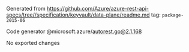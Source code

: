 Generated from https://github.com/Azure/azure-rest-api-specs/tree//specification/keyvault/data-plane/readme.md tag: `package-2015-06`

Code generator @microsoft.azure/autorest.go@2.1.168

No exported changes